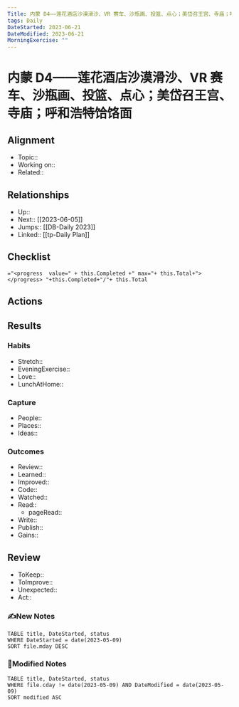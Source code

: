 ```yaml
---
Title: 内蒙 D4——莲花酒店沙漠滑沙、VR 赛车、沙瓶画、投篮、点心；美岱召王宫、寺庙；呼和浩特饸饹面
tags: Daily
DateStarted: 2023-06-21
DateModified: 2023-06-21
MorningExercise: ""
---
```

# 内蒙 D4——莲花酒店沙漠滑沙、VR 赛车、沙瓶画、投篮、点心；美岱召王宫、寺庙；呼和浩特饸饹面
## Alignment
- Topic::
- Working on::
- Related::
## Relationships
- Up:: 
- Next:: [[2023-06-05]]
- Jumps:: [[DB-Daily 2023]]
- Linked:: [[tp-Daily Plan]]
## Checklist
`="<progress  value=" + this.Completed +" max="+ this.Total+"></progress> "+this.Completed+"/"+ this.Total`
## Actions
## Results 
### Habits
- Stretch::  
- EveningExercise::
- Love::
- LunchAtHome:: 
### Capture
- People:: 
- Places::
- Ideas:: 
### Outcomes
- Review::  
- Learned::
- Improved:: 
- Code::
- Watched::
- Read:: 
	- pageRead::
- Write::
- Publish::
- Gains::
## Review
- ToKeep::  
- ToImprove::  
- Unexpected::  
- Act::
### ✍️New Notes

```dataview
TABLE title, DateStarted, status
WHERE DateStarted = date(2023-05-09)
SORT file.mday DESC
```

### 📝Modified Notes

```dataview
TABLE title, DateStarted, status
WHERE file.cday != date(2023-05-09) AND DateModified = date(2023-05-09)
SORT modified ASC
```
